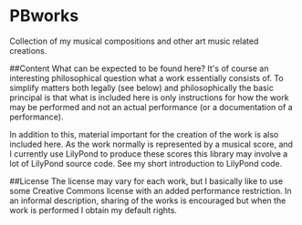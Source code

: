 PBworks
=======

Collection of my musical compositions and other art music related creations.

##Content
What can be expected to be found here? It's of course an interesting philosophical question what a work essentially consists of. To simplify matters both legally (see below) and philosophically the basic principal is that what is included here is only instructions for how the work may be performed and not an actual performance (or a documentation of a performance). 

In addition to this, material important for the creation of the work is also included here. As the work normally is represented by a musical score, and I currently use LilyPond to produce these scores this library may involve a lot of LilyPond source code. See my short introduction to LilyPond code.

##License
The license may vary for each work, but I basically like to use some Creative Commons license with an added performance restriction. In an informal description, sharing of the works is encouraged but when the work is performed I obtain my default rights.
